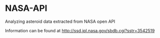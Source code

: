 # NASA-API

Analyzing asteroid data extracted from NASA open API

Information can be found at http://ssd.jpl.nasa.gov/sbdb.cgi?sstr=3542519